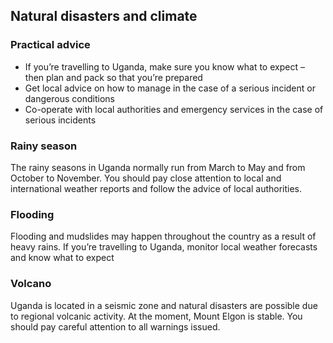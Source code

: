 ## Natural disasters and climate

### **Practical advice**

* If you’re travelling to Uganda, make sure you know what to expect – then plan and pack so that you’re prepared
* Get local advice on how to manage in the case of a serious incident or dangerous conditions
* Co-operate with local authorities and emergency services in the case of serious incidents

### **Rainy season**

The rainy seasons in Uganda normally run from March to May and from October to November. You should pay close attention to local and international weather reports and follow the advice of local authorities.

### **Flooding**

Flooding and mudslides may happen throughout the country as a result of heavy rains. If you’re travelling to Uganda, monitor local weather forecasts and know what to expect

### **Volcano**

Uganda is located in a seismic zone and natural disasters are possible due to regional volcanic activity. At the moment, Mount Elgon is stable. You should pay careful attention to all warnings issued.